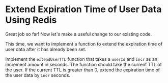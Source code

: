 # Extend Expiration Time of User Data Using Redis

Great job so far! Now let's make a useful change to our existing code.

This time, we want to implement a function to extend the expiration time of user data after it has already been set.

Implement the `extendUserTTL` function that takes a `userId` and `incr` as an increment amount in seconds. The function should take the current TTL of the user. If the current TTL is greater than 0, extend the expiration time of the user data by `incr` seconds.